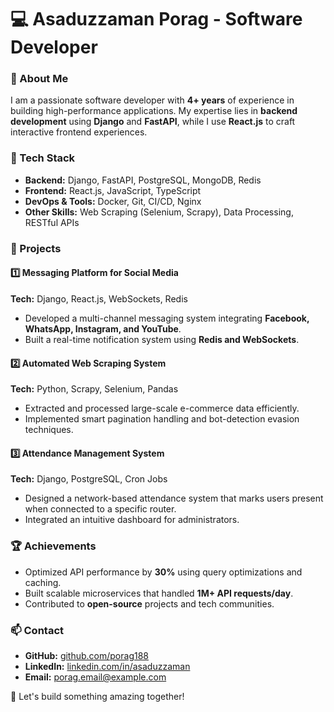 # 💻 Asaduzzaman Porag - Software Developer  

### 🚀 About Me  
I am a passionate software developer with **4+ years** of experience in building high-performance applications. My expertise lies in **backend development** using **Django** and **FastAPI**, while I use **React.js** to craft interactive frontend experiences.  

### 🔧 Tech Stack  
- **Backend:** Django, FastAPI, PostgreSQL, MongoDB, Redis  
- **Frontend:** React.js, JavaScript, TypeScript  
- **DevOps & Tools:** Docker, Git, CI/CD, Nginx  
- **Other Skills:** Web Scraping (Selenium, Scrapy), Data Processing, RESTful APIs  

### 📌 Projects  
#### 1️⃣ **Messaging Platform for Social Media**  
**Tech:** Django, React.js, WebSockets, Redis  
- Developed a multi-channel messaging system integrating **Facebook, WhatsApp, Instagram, and YouTube**.  
- Built a real-time notification system using **Redis and WebSockets**.  

#### 2️⃣ **Automated Web Scraping System**  
**Tech:** Python, Scrapy, Selenium, Pandas  
- Extracted and processed large-scale e-commerce data efficiently.  
- Implemented smart pagination handling and bot-detection evasion techniques.  

#### 3️⃣ **Attendance Management System**  
**Tech:** Django, PostgreSQL, Cron Jobs  
- Designed a network-based attendance system that marks users present when connected to a specific router.  
- Integrated an intuitive dashboard for administrators.  

### 🏆 Achievements  
- Optimized API performance by **30%** using query optimizations and caching.  
- Built scalable microservices that handled **1M+ API requests/day**.  
- Contributed to **open-source** projects and tech communities.  

### 📫 Contact  
- **GitHub:** [github.com/porag188](https://github.com/porag188)  
- **LinkedIn:** [linkedin.com/in/asaduzzaman](https://linkedin.com/in/asaduzzaman)  
- **Email:** porag.email@example.com  

🚀 Let's build something amazing together!  
